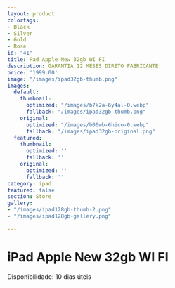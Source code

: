 ```yaml
---
layout: product
colortags:
- Black
- Silver
- Gold
- Rose
id: "41"
title: Pad Apple New 32gb WI FI
description: GARANTIA 12 MESES DIRETO FABRICANTE
price: '1999.00'
image: "/images/ipad32gb-thumb.png"
images:
  default:
    thumbnail:
      optimized: "/images/b7k2a-6y4al-0.webp"
      fallback: "/images/ipad32gb-thumb.png"
    original:
      optimized: "/images/b06wb-6hico-0.webp"
      fallback: "/images/ipad32gb-original.png"
  featured:
    thumbnail:
      optimized: ''
      fallback: ''
    original:
      optimized: ''
      fallback: ''
category: ipad
featured: false
section: Store
gallery:
- "/images/ipad128gb-thumb-2.png"
- "/images/ipad128gb-gallery.png"

---
```

# iPad Apple New 32gb WI FI

Disponibilidade: 10 dias úteis